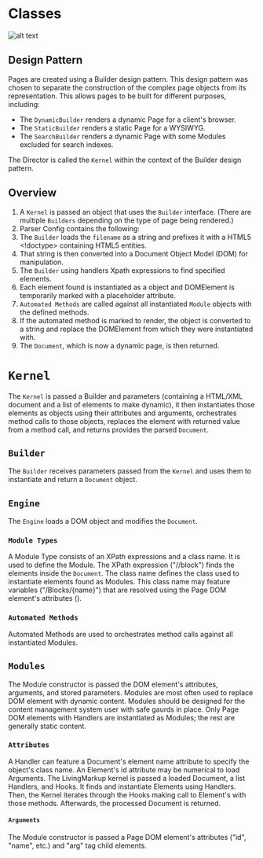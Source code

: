 # Classes
![alt text](https://github.com/hxtree/LivingMarkup/raw/master/assets/images/diagrams/Class%20Diagram.png "Class Diagram")

## Design Pattern
Pages are created using a Builder design pattern. This design pattern was chosen to separate the construction of the complex page objects from its representation. This allows pages to be built for different purposes, including:
+ The `DynamicBuilder` renders a dynamic Page for a client's browser.
+ The `StaticBuilder` renders a static Page for a WYSIWYG.
+ The `SearchBuilder` renders a dynamic Page with some Modules excluded for search indexes.

The Director is called the `Kernel` within the context of the Builder design pattern.

## Overview
1. A `Kernel` is passed an object that uses the `Builder` interface. (There are multiple `Builders` depending on the type of page being rendered.)
2. Parser Config contains the following:
3. The `Builder` loads the `filename` as a string and prefixes it with a HTML5 <!doctype> containing HTML5 entities.
4. That string is then converted into a Document Object Model (DOM) for manipulation.
5. The `Builder` using handlers Xpath expressions to find specified elements. 
6. Each element found is instantiated as a object and DOMElement is temporarily marked with a placeholder attribute.
7. `Automated Methods` are called against all instantiated `Module` objects with the defined methods.
8. If the automated method is marked to render, the object is converted to a string and replace the DOMElement from which they were instantiated with.
9. The `Document`, which is now a dynamic page, is then returned.

# `Kernel`
The `Kernel` is passed a Builder and parameters (containing a HTML/XML document and a list of elements to make dynamic), it then instantiates those elements as objects using their attributes and arguments, orchestrates method calls 
to those objects, replaces the element with returned value from a method call, and returns provides the parsed `Document`.

## `Builder`
The `Builder` receives parameters passed from the `Kernel` and uses them to instantiate and return a `Document` object.

## `Engine`
The `Engine` loads a DOM object and modifies the `Document`.

### `Module Types`
A Module Type consists of an XPath expressions and a class name. It is used to define the Module. 
The XPath expression  ("//block") finds the elements inside the `Document`. 
The class name defines the class used to instantiate elements found as Modules. This class name may feature variables ("/Blocks/{name}") that are resolved using the Page DOM element's 
attributes (<block name="Message"/>). 

### `Automated Methods`
Automated Methods are used to orchestrates method calls against all instantiated Modules.

## `Modules`
The Module constructor is passed the DOM element's attributes, arguments, and stored parameters.
Modules are most often used to replace DOM element with dynamic content.
Modules should be designed for the content management system user with safe gaurds in place.
Only Page DOM elements with Handlers are instantiated as Modules; the rest are generally static content.

### `Attributes`
A Handler can feature a Document's element name attribute to specify the object's class name. 
An Element's id attribute may be numerical to load Arguments.
The LivingMarkup kernel is passed a loaded Document, a list Handlers, and Hooks. 
It finds and instantiate Elements using Handlers. 
Then, the Kernel iterates through the Hooks making call to Element's with those methods. 
Afterwards, the processed Document is returned.

#### `Arguments`
The Module constructor is passed a Page DOM element's attributes ("id", "name", etc.) and "arg" tag child elements.